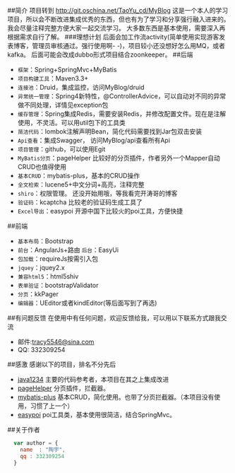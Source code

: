 ##简介
项目转到 http://git.oschina.net/TaoYu_cd/MyBlog
这是一个本人的学习项目，所以会不断改进集成优秀的东西，但也有为了学习和分享强行融入进来的。
我会尽量注释完整方便大家一起交流学习。
大多数东西是基本使用，需要深入再根据需求自行了解。
###理想计划
	后面会加工作流activity(简单使用实现游客发表博客，管理员审核通过。强行使用啊- -)，项目较小还没想好怎么用MQ，或者kafka。
	后面可能会改成dubbo形式项目结合zoonkeeper。
##后端
* `框架`：Spring+SpringMvc+MyBatis 
* `项目构建工具`：Maven3.3+
* `连接池`：Druid，集成监控，访问MyBlog/druid
* `异常统一管理`：Spring4新特性，@ControllerAdvice，可以自动对不同的异常做不同处理，详情见exception包
* `缓存管理`：Spring集成Redis，需要安装Redis，并修改配置文件。现在是注解使用，不灵活。可以用util包下的工具类 
* `简洁代码`：lombok注解声明Bean，简化代码需要找到Jar包双击安装
* `Api查看`：集成Swagger， 访问MyBlog/api查看所有Api
* `项目管理`：github，可以使用Egit
* `MyBatis分页`：pageHelper 比较好的分页插件，作者另外一个Mapper自动CRUD也值得使用
* `基本CRUD`：mybatis-plus，基本的CRUD操作
* `全文检索`：lucene5+中文分词+高亮，注释完整
* `shiro`：权限管理。  还没开始用哦，等我看完开涛哥的博客
* `验证码`：kcaptcha 比较老的验证码生成工具了
* `Excel导出`：easypoi 开源中国下比较火的poi工具，方便快捷
 
##前端
* `基本布局`：Bootstrap
* `前台`：AngularJs+路由  `后台`：EasyUi
* `包加载`：requireJs按需引入包
* `jquey`：jquey2.x 
* `兼容html5`：html5shiv
* `表单验证`：bootstrapValidator
* `分页`：kkPager
* `编辑器`：UEditor或者kindEditor(等后面写到了再选)

##有问题反馈
在使用中有任何问题，欢迎反馈给我，可以用以下联系方式跟我交流

* 邮件:tracy5546@sina.com
* QQ: 332309254

##感激
感谢以下的项目，排名不分先后

* [java1234](http://www.java1234.com/)  主要的代码参考者，本项目在其之上集成改进
* [pageHelper](https://github.com/pagehelper/Mybatis-PageHelper)  分页插件，拦截器。
* [mybatis-plus](http://git.oschina.net/juapk/mybatis-plus)  基本CRUD，简化使用。也带了分页拦截器。（本项目没有使用，习惯了上一个）
* [easypoi](http://git.oschina.net/jueyue/easypoi)  poi工具类，基本使用很简洁，结合SpringMvc。

##关于作者

```javascript
  var author = {
    name  : "陶宇",
    qq : 332309254
  }
```
